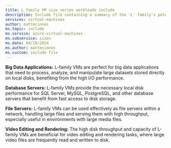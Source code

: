 ```yaml
---
title: L family VM size series workloads include
description: Include file containing a summary of the 'L' family's potential workloads.
services: virtual-machines
author: mattmcinnes
ms.topic: include
ms.service: azure-virtual-machines
ms.subservice: sizes
ms.date: 04/19/2024
ms.author: mattmcinnes
ms.custom: include file
---
```

**Big Data Applications:** L-family VMs are perfect for big data applications that need to process, analyze, and manipulate large datasets stored directly on local disks, benefiting from the high I/O performance.

**Database Servers:** L-family VMs provide the necessary local disk performance for SQL Server, MySQL, PostgreSQL, and other database servers that benefit from fast access to disk storage.

**File Servers:** L-family VMs can be used effectively as file servers within a network, handling large files and serving them with high throughput, especially useful in environments with large media files.

**Video Editing and Rendering:** The high disk throughput and capacity of L-family VMs are beneficial for video editing and rendering tasks, where large video files are frequently read and written to disk.